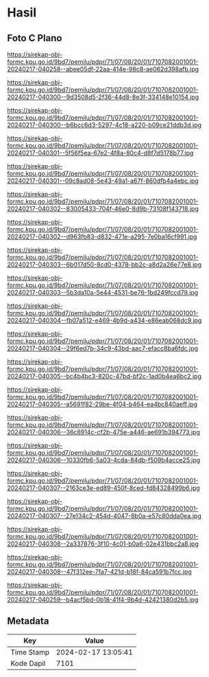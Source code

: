 # Hasil

## Foto C Plano

https://sirekap-obj-formc.kpu.go.id/9bd7/pemilu/pdpr/71/07/08/20/01/7107082001001-20240217-040258--abee05df-22aa-414e-98c8-ae062d398afb.jpg

https://sirekap-obj-formc.kpu.go.id/9bd7/pemilu/pdpr/71/07/08/20/01/7107082001001-20240217-040300--9d3508d5-2f36-44d8-8e3f-334148e10154.jpg

https://sirekap-obj-formc.kpu.go.id/9bd7/pemilu/pdpr/71/07/08/20/01/7107082001001-20240217-040300--b6bcc6d3-5297-4c18-a220-b09ce21ddb3d.jpg

https://sirekap-obj-formc.kpu.go.id/9bd7/pemilu/pdpr/71/07/08/20/01/7107082001001-20240217-040301--5f56f5ea-67e2-4f8a-80c4-d8f7d5178b77.jpg

https://sirekap-obj-formc.kpu.go.id/9bd7/pemilu/pdpr/71/07/08/20/01/7107082001001-20240217-040301--09c8ad08-5e43-49a1-a67f-860dfb4a4ebc.jpg

https://sirekap-obj-formc.kpu.go.id/9bd7/pemilu/pdpr/71/07/08/20/01/7107082001001-20240217-040302--83005433-704f-46e0-8d9b-73108f143718.jpg

https://sirekap-obj-formc.kpu.go.id/9bd7/pemilu/pdpr/71/07/08/20/01/7107082001001-20240217-040302--d963fb83-d832-471e-a295-7e0ba16cf991.jpg

https://sirekap-obj-formc.kpu.go.id/9bd7/pemilu/pdpr/71/07/08/20/01/7107082001001-20240217-040303--6b017d50-8cd0-4378-bb2c-a8d2a26e77e8.jpg

https://sirekap-obj-formc.kpu.go.id/9bd7/pemilu/pdpr/71/07/08/20/01/7107082001001-20240217-040303--5b3da10a-5e44-4531-be76-1bd249fccd79.jpg

https://sirekap-obj-formc.kpu.go.id/9bd7/pemilu/pdpr/71/07/08/20/01/7107082001001-20240217-040304--fb07a512-e469-4b9d-a434-e86eab068dc9.jpg

https://sirekap-obj-formc.kpu.go.id/9bd7/pemilu/pdpr/71/07/08/20/01/7107082001001-20240217-040304--29f6ed7b-34c9-43bd-aac7-efacc8ba6fdc.jpg

https://sirekap-obj-formc.kpu.go.id/9bd7/pemilu/pdpr/71/07/08/20/01/7107082001001-20240217-040305--bc4b4bc3-820c-47bd-bf2c-1ad0b4ea6bc2.jpg

https://sirekap-obj-formc.kpu.go.id/9bd7/pemilu/pdpr/71/07/08/20/01/7107082001001-20240217-040305--a5691f82-29be-4f04-b464-ea4bc840aeff.jpg

https://sirekap-obj-formc.kpu.go.id/9bd7/pemilu/pdpr/71/07/08/20/01/7107082001001-20240217-040306--36c8914c-cf2b-475e-a446-ae691b394773.jpg

https://sirekap-obj-formc.kpu.go.id/9bd7/pemilu/pdpr/71/07/08/20/01/7107082001001-20240217-040306--10330fb6-5a03-4cda-84db-f509b4acce25.jpg

https://sirekap-obj-formc.kpu.go.id/9bd7/pemilu/pdpr/71/07/08/20/01/7107082001001-20240217-040307--2163ce3e-ed89-450f-8ced-fd84328499b6.jpg

https://sirekap-obj-formc.kpu.go.id/9bd7/pemilu/pdpr/71/07/08/20/01/7107082001001-20240217-040307--27e134c2-454d-4047-8b0a-e57c80dda0ea.jpg

https://sirekap-obj-formc.kpu.go.id/9bd7/pemilu/pdpr/71/07/08/20/01/7107082001001-20240217-040308--2a337876-3f10-4c01-b0a6-02e431bbc2a8.jpg

https://sirekap-obj-formc.kpu.go.id/9bd7/pemilu/pdpr/71/07/08/20/01/7107082001001-20240217-040308--47f312ee-7fa7-421d-b18f-84ca591b7fcc.jpg

https://sirekap-obj-formc.kpu.go.id/9bd7/pemilu/pdpr/71/07/08/20/01/7107082001001-20240217-040259--b4acf5bd-0b18-41f4-9b4d-42421380d2b5.jpg


## Metadata

| Key        | Value               |
| ---------- | ------------------- |
| Time Stamp | 2024-02-17 13:05:41 |
| Kode Dapil | 7101                |




